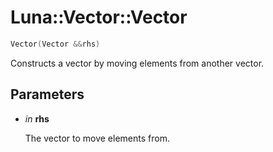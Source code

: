 # Luna::Vector::Vector

```c++
Vector(Vector &&rhs)
```

Constructs a vector by moving elements from another vector. 



## Parameters
* *in* **rhs**

    The vector to move elements from. 


